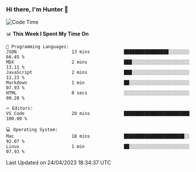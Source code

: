 ### Hi there, I'm Hunter 👋

<!--
**huntermatrix/huntermatrix** is a ✨ _special_ ✨ repository because its `README.md` (this file) appears on your GitHub profile.

Here are some ideas to get you started:

- 🔭 I’m currently working on ...
- 🌱 I’m currently learning ...
- 👯 I’m looking to collaborate on ...
- 🤔 I’m looking for help with ...
- 💬 Ask me about ...
- 📫 How to reach me: ...
- 😄 Pronouns: ...
- ⚡ Fun fact: ...
-->

<!--START_SECTION:waka-->
![Code Time](http://img.shields.io/badge/Code%20Time-62%20hrs%2038%20mins-blue)

📊 **This Week I Spent My Time On** 

```text
💬 Programming Languages: 
JSON                     13 mins             █████████████████░░░░░░░░   66.45 % 
MDX                      2 mins              ███░░░░░░░░░░░░░░░░░░░░░░   13.11 % 
JavaScript               2 mins              ███░░░░░░░░░░░░░░░░░░░░░░   12.23 % 
Markdown                 1 min               ██░░░░░░░░░░░░░░░░░░░░░░░   07.93 % 
HTML                     0 secs              ░░░░░░░░░░░░░░░░░░░░░░░░░   00.28 % 

🔥 Editors: 
VS Code                  20 mins             █████████████████████████   100.00 % 

💻 Operating System: 
Mac                      18 mins             ███████████████████████░░   92.07 % 
Linux                    1 min               ██░░░░░░░░░░░░░░░░░░░░░░░   07.93 % 
```


 Last Updated on 24/04/2023 18:34:37 UTC
<!--END_SECTION:waka-->
